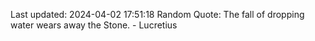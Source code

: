 Last updated: 2024-04-02 17:51:18
Random Quote: The fall of dropping water wears away the Stone. - Lucretius